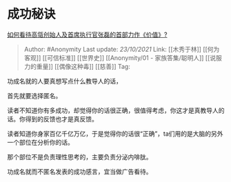 # 成功秘诀
[如何看待高瓴创始人及首席执行官张磊的首部力作《价值》?](https://www.zhihu.com/question/418454587/answer/2184460212)

> Author: #Anonymity 
> Last update: *23/10/2021* 
> Link: [[木秀于林]] [[何为客观]] [[可信标准]] [[世界史]] [[Anonymity/01 - 家族答集/聪明人]] [[说服力的重量]] [[偶像这种毒]] [[慈善]]
> Tag:   

功成名就的人要真想写点什么教导人的话，

首先就要选择匿名。

读者不知道你有多成功，却觉得你的话很正确，很值得考虑，你这才是真教导人的话。你得到的反馈也才是真反馈。

读者知道你身家百亿千亿万亿，于是觉得你的话很“正确”，ta们用的是大脑的另外一个部位在分析你的话。

那个部位不是负责理性思考的，主要负责分泌内啡肽。

功成名就而不匿名发表的成功感言，宜当做广告看待。

